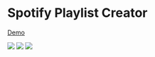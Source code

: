 # Spotify Playlist Creator

[Demo](https://reverent-khorana-e8a09e.netlify.app)

<img src='https://media.discordapp.net/attachments/734243092961689744/745397481143140502/empty-demo.png?width=1249&height=576' >
<img src='https://media.discordapp.net/attachments/734243092961689744/745397486603993158/search-results.png?width=1249&height=576'>
<img src='https://media.discordapp.net/attachments/734243092961689744/745397484225953883/playlist-search.png?width=1249&height=576'>
